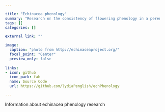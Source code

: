 ```yaml
---

title: "Echinacea phenology"
summary: "Research on the consistency of flowering phenology in a perennial plant"
tags: []
categories: []

external link: ""

image: 
  caption: "photo from http://echinaceaproject.org/"
  focal_point: "Center"
  preview_only: false
  
links:
- icon: github
  icon_pack: fab
  name: Source Code
  url: https://github.com/lydiaPenglish/echPhenology 

---
```

  
Information about echinacea phenology research